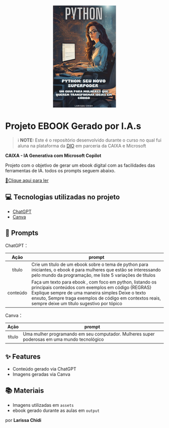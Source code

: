 

<p align="center">
 <a href="https://github.com/Larachi11/ebook-python-seu-novo-superpoder/blob/main/output/Python%20Seu%20Novo%20Superpoder%20-%20Um%20Guia%20para%20Mulheres%20que%20Querem%20Transformar%20Ideias%20em%20C%C3%B3digo.pdf" title="View PDF now">
  <img src="./assets/Python-seu-novo-superpoder.png" width="200"/>
 </a>
</p>

# Projeto EBOOK Gerado por I.A.s


 > ℹ️ **NOTE:** Este é o repositório desenvolvido durante o curso no qual fui aluna na plataforma da [DIO](https://dio.me) em parceria da CAIXA e Microsoft 
    
**CAIXA - IA Generativa com Microsoft Copilot**

Projeto com o objetivo de gerar um ebook digital com as facilidades das ferramentas de IA. todos os prompts
seguem abaixo.

<a href="https://github.com/Larachi11/ebook-python-seu-novo-superpoder/blob/main/output/Python%20Seu%20Novo%20Superpoder%20-%20Um%20Guia%20para%20Mulheres%20que%20Querem%20Transformar%20Ideias%20em%20C%C3%B3digo.pdf" title="View PDF now"> 📕Clique aqui para ler</a>

## 💻 Tecnologias utilizadas no projeto

- [ChatGPT](https://chat.openai.com/) 
- [Canva](https://www.canva.com/)

## 🧠 Prompts


ChatGPT：

|   Ação   | prompt                                                                                                                                                                                                                                                                         |
| :------: | ------------------------------------------------------------------------------------------------------------------------------------------------------------------------------------------------------------------------------------------------------------------------------ |
|  título  | Crie um título de um ebook sobre o tema de python para iniciantes, o ebook é para mulheres que estão se interessando pelo mundo da programação, me liste 5 variações de títulos                                                                                                     |
| conteúdo | Faça um texto para ebook , com foco em python, listando os principais conteúdos com exemplos em código {REGRAS} Explique sempre de uma maneira simples Deixe o texto enxuto, Sempre traga exemplos de código em contextos reais, sempre deixe um título sugestivo por tópico |


Canva：

|  Ação  | prompt                                                                                 |
| :----: | -------------------------------------------------------------------------------------- |
| título | Uma mulher programando em seu computador. Mulheres super poderosas em uma mundo tecnológico|

## ✨ Features

- Conteúdo gerado via ChatGPT
- Imagens geradas via Canva

## 📚 Materiais

- Imagens utilizadas em `assets`
- ebook gerado durante as aulas em `output`

por **Larissa Chidi**
